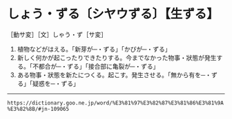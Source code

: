 # しょう・ずる〔シヤウずる〕【生ずる】

［動サ変］［文］しゃう・ず［サ変］
1. 植物などがはえる。「新芽が─・ずる」「かびが─・ずる」
2. 新しく何かが起こったりできたりする。今までなかった物事・狀態が発生する。「不都合が─・ずる」「接合部に亀裂が─・ずる」
3. ある物事・狀態を新たにつくる。起こす。発生させる。「無から有を─・ずる」「疑惑を─・ずる」

---
`https://dictionary.goo.ne.jp/word/%E3%81%97%E3%82%87%E3%81%86%E3%81%9A%E3%82%8B/#jn-109065`